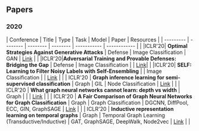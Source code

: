 ## Papers

### 2020
| Conference | Title           | Type       |  Task |  Model     |  Paper       | Resources |
| --------- | -------- | -------- | -------- | ----------- | ------------ |  |
|ICLR'20| **Optimal Strategies Against Generative Attacks**  | Defense  |  Image Classification  | GAN | [Link](https://openreview.net/pdf?id=BkgzMCVtPB) | |
|ICLR'20|**Adversarial Training and Provable Defenses: Bridging the Gap** | Defense | Image Classification |  | [Link](https://openreview.net/pdf?id=SJxSDxrKDr)| |
|ICLR'20| **SELF: Learning to Filter Noisy Labels with Self-Ensembling** |  | Image Classification |  | [Link](https://openreview.net/pdf?id=HkgsPhNYPS) | |
| ICLR'20 | **Graph inference learning for semi-supervised classification** | Graph | GIL | Node Classification | [Link](https://openreview.net/pdf?id=r1evOhEKvH) |  |
| ICLR'20 | **What graph neural networks cannot learn: depth vs width** | Graph |  |  | [Link](https://openreview.net/pdf?id=B1l2bp4YwS) |  |
| ICLR'20 | **A Fair Comparison of Graph Neural Networks for Graph Classification** | Graph | Graph Classification | DGCNN, DiffPool, ECC, GIN, GraphSAGE | [Link](https://openreview.net/pdf?id=HygDF6NFPB) |  |
| ICLR'20 | **Inductive representation learning on temporal graphs** | Graph | Temporal Graph Learning (Transductive/Inductive) | GAT, GraphSAGE, DeepWalk, Node2vec | [Link](https://openreview.net/pdf?id=rJeW1yHYwH) |  |
